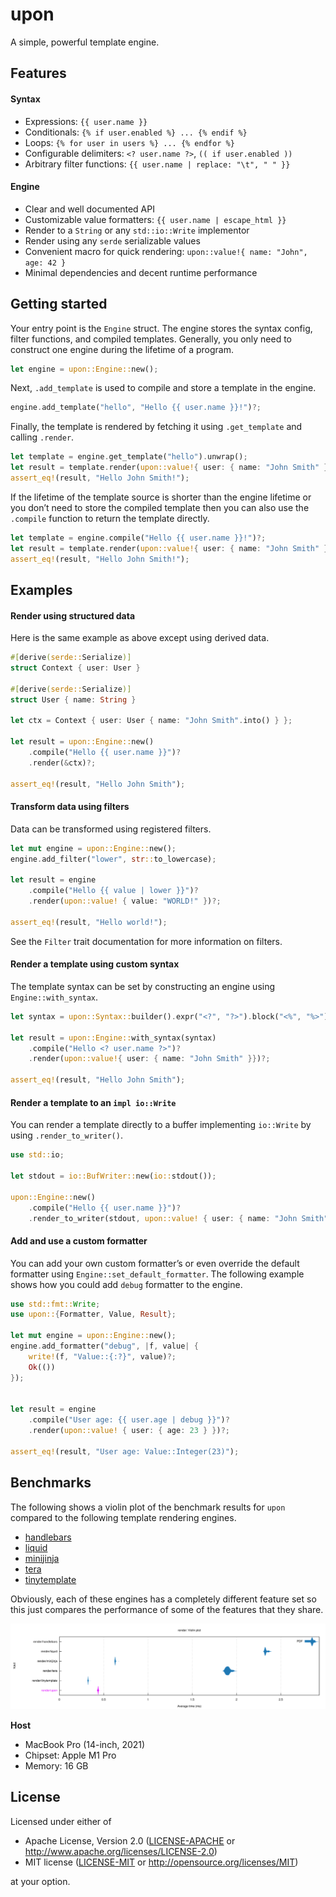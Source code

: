 <!-- generated by tools/gen-readme -->

# upon

A simple, powerful template engine.

## Features

#### Syntax

- Expressions: `{{ user.name }}`
- Conditionals: `{% if user.enabled %} ... {% endif %}`
- Loops: `{% for user in users %} ... {% endfor %}`
- Configurable delimiters: `<? user.name ?>`, `(( if user.enabled ))`
- Arbitrary filter functions: `{{ user.name | replace: "\t", " " }}`

#### Engine

- Clear and well documented API
- Customizable value formatters: `{{ user.name | escape_html }}`
- Render to a `String` or any `std::io::Write` implementor
- Render using any `serde` serializable values
- Convenient macro for quick rendering:
  `upon::value!{ name: "John", age: 42 }`
- Minimal dependencies and decent runtime performance

## Getting started

Your entry point is the `Engine` struct. The engine stores the syntax
config, filter functions, and compiled templates. Generally, you only need
to construct one engine during the lifetime of a program.

```rust
let engine = upon::Engine::new();
```

Next, `.add_template` is used to compile and store a
template in the engine.

```rust
engine.add_template("hello", "Hello {{ user.name }}!")?;
```

Finally, the template is rendered by fetching it using
`.get_template` and calling
`.render`.

```rust
let template = engine.get_template("hello").unwrap();
let result = template.render(upon::value!{ user: { name: "John Smith" }})?;
assert_eq!(result, "Hello John Smith!");
```

If the lifetime of the template source is shorter than the engine lifetime
or you don’t need to store the compiled template then you can also use the
`.compile` function to return the template directly.

```rust
let template = engine.compile("Hello {{ user.name }}!")?;
let result = template.render(upon::value!{ user: { name: "John Smith" }})?;
assert_eq!(result, "Hello John Smith!");
```

## Examples

#### Render using structured data

Here is the same example as above except using derived data.

```rust
#[derive(serde::Serialize)]
struct Context { user: User }

#[derive(serde::Serialize)]
struct User { name: String }

let ctx = Context { user: User { name: "John Smith".into() } };

let result = upon::Engine::new()
    .compile("Hello {{ user.name }}")?
    .render(&ctx)?;

assert_eq!(result, "Hello John Smith");
```

#### Transform data using filters

Data can be transformed using registered filters.

```rust
let mut engine = upon::Engine::new();
engine.add_filter("lower", str::to_lowercase);

let result = engine
    .compile("Hello {{ value | lower }}")?
    .render(upon::value! { value: "WORLD!" })?;

assert_eq!(result, "Hello world!");
```

See the `Filter` trait documentation for more information on filters.

#### Render a template using custom syntax

The template syntax can be set by constructing an engine using
`Engine::with_syntax`.

```rust
let syntax = upon::Syntax::builder().expr("<?", "?>").block("<%", "%>").build();

let result = upon::Engine::with_syntax(syntax)
    .compile("Hello <? user.name ?>")?
    .render(upon::value!{ user: { name: "John Smith" }})?;

assert_eq!(result, "Hello John Smith");
```

#### Render a template to an `impl io::Write`

You can render a template directly to a buffer implementing `io::Write`
by using `.render_to_writer()`.

```rust
use std::io;

let stdout = io::BufWriter::new(io::stdout());

upon::Engine::new()
    .compile("Hello {{ user.name }}")?
    .render_to_writer(stdout, upon::value! { user: { name: "John Smith" }})?;
```

#### Add and use a custom formatter

You can add your own custom formatter’s or even override the default
formatter using `Engine::set_default_formatter`. The following example
shows how you could add `debug` formatter to the engine.

```rust
use std::fmt::Write;
use upon::{Formatter, Value, Result};

let mut engine = upon::Engine::new();
engine.add_formatter("debug", |f, value| {
    write!(f, "Value::{:?}", value)?;
    Ok(())
});


let result = engine
    .compile("User age: {{ user.age | debug }}")?
    .render(upon::value! { user: { age: 23 } })?;

assert_eq!(result, "User age: Value::Integer(23)");
```

## Benchmarks

The following shows a violin plot of the benchmark results for `upon` compared
to the following template rendering engines.
- [handlebars](https://crates.io/crates/handlebars)
- [liquid](https://crates.io/crates/liquid)
- [minijinja](https://crates.io/crates/minijinja)
- [tera](https://crates.io/crates/tera)
- [tinytemplate](https://crates.io/crates/tinytemplate)

Obviously, each of these engines has a completely different feature set so this
just compares the performance of some of the features that they share.

![Violin plot of benchmark results](./benches/results/violin.svg)

**Host**
- MacBook Pro (14-inch, 2021)
- Chipset: Apple M1 Pro
- Memory: 16 GB

## License

Licensed under either of

- Apache License, Version 2.0 ([LICENSE-APACHE](LICENSE-APACHE) or
  http://www.apache.org/licenses/LICENSE-2.0)
- MIT license ([LICENSE-MIT](LICENSE-MIT) or http://opensource.org/licenses/MIT)

at your option.
